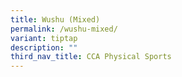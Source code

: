 ```yaml
---
title: Wushu (Mixed)
permalink: /wushu-mixed/
variant: tiptap
description: ""
third_nav_title: CCA Physical Sports
---
```

